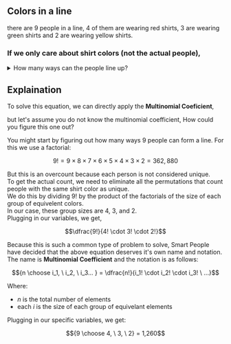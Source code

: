 ## Colors in a line
there are $9$ people in a line, $4$ of them are wearing red shirts, $3$ are wearing green shirts and $2$ are wearing yellow shirts.  
### If we only care about shirt colors (not the actual people),
<details><summary>How many ways can the people line up?</summary>$${9 \choose 4, \  3, \  2} = 1,260$$</details>

## Explaination
To solve this equation, we can directly apply the **Multinomial Coeficient**,


but let's assume you do not know the multinomial coefficient, How could you figure this one out?

You might start by figuring out how many ways $9$ people can form a line.  For this we use a factorial:
```math
9! = 9 \times 8 \times 7 \times 6 \times 5 \times 4 \times 3 \times 2 = 362,880
```

But this is an overcount because each person is not considered unique.  
To get the actual count, we need to eliminate all the permutations that count people with the same shirt color as unique.  
We do this by dividing $9!$ by the product of the factorials of the size of each group of equivelent colors.  
In our case, these group sizes are $4$, $3$, and $2$.  
Plugging in our variables, we get, 
```math
\dfrac{9!}{4! \cdot 3! \cdot 2!}
```
Because this is such a common type of problem to solve, Smart People have decided that the above equation deserves it's own name and notation.  
The name is **Multinomial Coefficient** and the notation is as follows:
```math
{n \choose i_1, \ i_2, \ i_3... } = \dfrac{n!}{i_1! \cdot i_2! \cdot i_3! \  ...}
```
Where:
* $n$ is the total number of elements
* each $i$ is the size of each group of equivelant elements

Plugging in our specific variables, we get:
```math
{9 \choose 4, \  3, \  2} = 1,260
```


